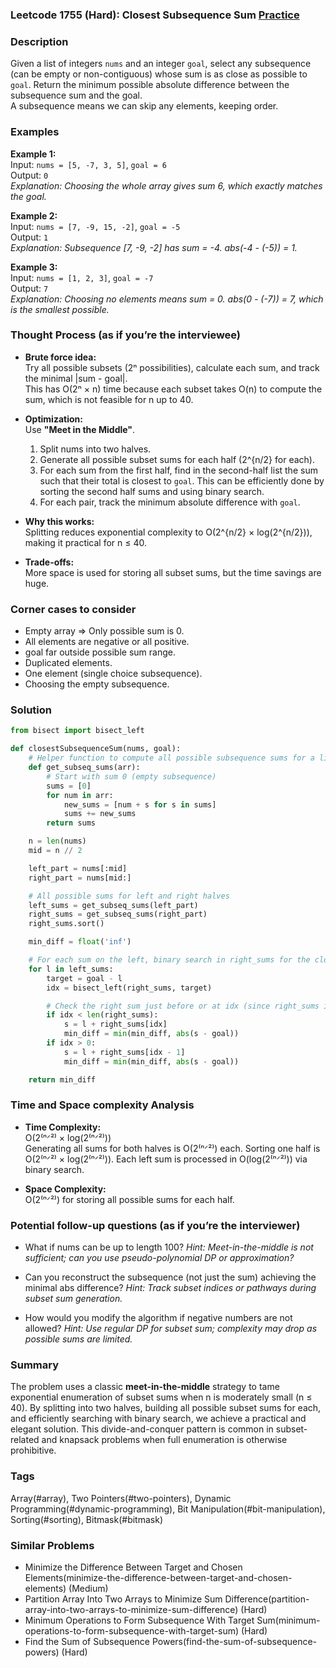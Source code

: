 ### Leetcode 1755 (Hard): Closest Subsequence Sum [Practice](https://leetcode.com/problems/closest-subsequence-sum)

### Description  
Given a list of integers `nums` and an integer `goal`, select any subsequence (can be empty or non-contiguous) whose sum is as close as possible to `goal`. Return the minimum possible absolute difference between the subsequence sum and the goal.  
A subsequence means we can skip any elements, keeping order.

### Examples  

**Example 1:**  
Input: `nums = [5, -7, 3, 5]`, `goal = 6`  
Output: `0`  
*Explanation: Choosing the whole array gives sum 6, which exactly matches the goal.*

**Example 2:**  
Input: `nums = [7, -9, 15, -2]`, `goal = -5`  
Output: `1`  
*Explanation: Subsequence [7, -9, -2] has sum = -4. abs(-4 - (-5)) = 1.*

**Example 3:**  
Input: `nums = [1, 2, 3]`, `goal = -7`  
Output: `7`  
*Explanation: Choosing no elements means sum = 0. abs(0 - (-7)) = 7, which is the smallest possible.*

### Thought Process (as if you’re the interviewee)  
- **Brute force idea:**  
  Try all possible subsets (2ⁿ possibilities), calculate each sum, and track the minimal |sum - goal|.  
  This has O(2ⁿ × n) time because each subset takes O(n) to compute the sum, which is not feasible for n up to 40.

- **Optimization:**  
  Use **"Meet in the Middle"**.  
  1. Split nums into two halves.
  2. Generate all possible subset sums for each half (2^{n/2} for each).  
  3. For each sum from the first half, find in the second-half list the sum such that their total is closest to `goal`. This can be efficiently done by sorting the second half sums and using binary search.
  4. For each pair, track the minimum absolute difference with `goal`.

- **Why this works:**  
  Splitting reduces exponential complexity to O(2^{n/2} × log(2^{n/2})), making it practical for n ≤ 40.

- **Trade-offs:**  
  More space is used for storing all subset sums, but the time savings are huge.

### Corner cases to consider  
- Empty array ⇒ Only possible sum is 0.
- All elements are negative or all positive.
- goal far outside possible sum range.
- Duplicated elements.
- One element (single choice subsequence).
- Choosing the empty subsequence.

### Solution

```python
from bisect import bisect_left

def closestSubsequenceSum(nums, goal):
    # Helper function to compute all possible subsequence sums for a list
    def get_subseq_sums(arr):
        # Start with sum 0 (empty subsequence)
        sums = [0]
        for num in arr:
            new_sums = [num + s for s in sums]
            sums += new_sums
        return sums

    n = len(nums)
    mid = n // 2

    left_part = nums[:mid]
    right_part = nums[mid:]

    # All possible sums for left and right halves
    left_sums = get_subseq_sums(left_part)
    right_sums = get_subseq_sums(right_part)
    right_sums.sort()

    min_diff = float('inf')

    # For each sum on the left, binary search in right_sums for the closest complement
    for l in left_sums:
        target = goal - l
        idx = bisect_left(right_sums, target)

        # Check the right sum just before or at idx (since right_sums is sorted)
        if idx < len(right_sums):
            s = l + right_sums[idx]
            min_diff = min(min_diff, abs(s - goal))
        if idx > 0:
            s = l + right_sums[idx - 1]
            min_diff = min(min_diff, abs(s - goal))

    return min_diff
```

### Time and Space complexity Analysis  

- **Time Complexity:**  
  O(2⁽ⁿᐟ²⁾ × log(2⁽ⁿᐟ²⁾))  
  Generating all sums for both halves is O(2⁽ⁿᐟ²⁾) each. Sorting one half is O(2⁽ⁿᐟ²⁾ × log(2⁽ⁿᐟ²⁾)). Each left sum is processed in O(log(2⁽ⁿᐟ²⁾)) via binary search.

- **Space Complexity:**  
  O(2⁽ⁿᐟ²⁾) for storing all possible sums for each half.


### Potential follow-up questions (as if you’re the interviewer)  

- What if nums can be up to length 100?
  *Hint: Meet-in-the-middle is not sufficient; can you use pseudo-polynomial DP or approximation?*

- Can you reconstruct the subsequence (not just the sum) achieving the minimal abs difference?
  *Hint: Track subset indices or pathways during subset sum generation.*

- How would you modify the algorithm if negative numbers are not allowed?
  *Hint: Use regular DP for subset sum; complexity may drop as possible sums are limited.*

### Summary
The problem uses a classic **meet-in-the-middle** strategy to tame exponential enumeration of subset sums when n is moderately small (n ≤ 40). By splitting into two halves, building all possible subset sums for each, and efficiently searching with binary search, we achieve a practical and elegant solution. This divide-and-conquer pattern is common in subset-related and knapsack problems when full enumeration is otherwise prohibitive.

### Tags
Array(#array), Two Pointers(#two-pointers), Dynamic Programming(#dynamic-programming), Bit Manipulation(#bit-manipulation), Sorting(#sorting), Bitmask(#bitmask)

### Similar Problems
- Minimize the Difference Between Target and Chosen Elements(minimize-the-difference-between-target-and-chosen-elements) (Medium)
- Partition Array Into Two Arrays to Minimize Sum Difference(partition-array-into-two-arrays-to-minimize-sum-difference) (Hard)
- Minimum Operations to Form Subsequence With Target Sum(minimum-operations-to-form-subsequence-with-target-sum) (Hard)
- Find the Sum of Subsequence Powers(find-the-sum-of-subsequence-powers) (Hard)